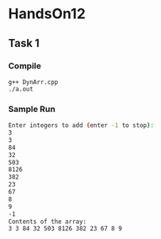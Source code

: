 # HandsOn12

## Task 1
### Compile
    g++ DynArr.cpp
    ./a.out
### Sample Run

  ```bash
  Enter integers to add (enter -1 to stop):
  3
  3
  84
  32
  503
  8126
  382
  23
  67
  8
  9
  -1
  Contents of the array:
  3 3 84 32 503 8126 382 23 67 8 9

